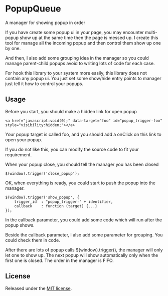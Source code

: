 # PopupQueue
A manager for showing popup in order

If you have create some popup ui in your page, you may encounter multi-popup show up at the same time then the page is messed up. I create this tool for manage all the incoming popup and then control them show up one by one.

And then, I also add some grouping idea in the manager so you could manage parent-child popups avoid to writing lots of code for each case.

For hook this library to your system more easily, this library does not contain any popup ui. You just set some show/hide entry points to manager just tell it how to control your popups.

## Usage
Before you start, you should make a hidden link for open popup
```
<a href="javascript:void(0);" data-target="foo" id="popup_trigger-foo" style="visibility:hidden;"></a>
```
Your popup target is called foo, and you should add a onClick on this link to open your popup.

If you do not like this, you can modify the source code to fit your requirement.

When your popup close, you should tell the manager you has been closed
```
$(window).trigger('close_popup');
```
OK, when everything is ready, you could start to push the popup into the manager.
```
$(window).trigger('show_popup', {
    trigger_id  : "popup_trigger-" + identifier,
    callback    : function (target) {...}
});
```
In the callback parameter, you could add some code which will run after the popup shows.

Beside the callback parameter, I also add some parameter for grouping. You could check them in code.

After there are lots of popup calls $(window).trigger(), the manager will only let one to show up. The next popup will show automatically only when the first one is closed. The order in the manager is FIFO.

## License
Released under the [MIT license](http://www.opensource.org/licenses/MIT).
